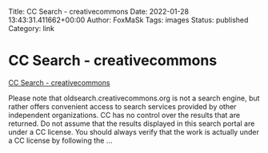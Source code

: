 Title: CC Search - creativecommons
Date: 2022-01-28 13:43:31.411662+00:00
Author: FoxMaSk 
Tags: images
Status: published
Category: link


# CC Search - creativecommons

[CC Search - creativecommons](https://oldsearch.creativecommons.org)


Please note that oldsearch.creativecommons.org is not a search engine,
but rather offers convenient access to search services provided by other
independent organizations. CC has no control over the results that are
returned. Do not assume that the results displayed in this search portal
are under a CC license. You should always verify that the work is
actually under a CC license by following the ...

